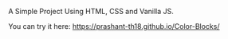 A Simple Project Using HTML, CSS and Vanilla JS.

You can try it here: https://prashant-th18.github.io/Color-Blocks/
